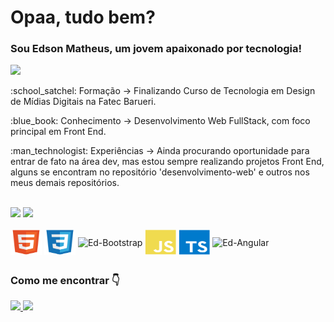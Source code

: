 # Opaa, tudo bem?
### Sou Edson Matheus, um jovem apaixonado por tecnologia!   
<img width="165" heigh src="https://i.picasion.com/pic92/9cf3308c6ba9ee0a6bd43df12143b10c.gif" />

<br>
<p>:school_satchel: Formação -> Finalizando Curso de Tecnologia em Design de Mídias Digitais na Fatec Barueri.</p>
<p>:blue_book: Conhecimento -> Desenvolvimento Web FullStack, com foco principal em Front End.</p>
<p>:man_technologist: Experiências -> Ainda procurando oportunidade para entrar de fato na área dev, mas estou sempre realizando projetos Front End, alguns se encontram no repositório 'desenvolvimento-web' e outros nos meus demais repositórios.</p>
<br>

<!-- Github Stats -->
<div>
    <img height="210em" src="https://github-readme-stats.vercel.app/api?username=ed-matheus&show_icons=true&theme=github_dark" />
    <img height="210em" src="https://github-readme-stats.vercel.app/api/top-langs/?username=ed-matheus&show_icons=true&theme=github_dark&size_weight=0.5&count_weight=0.5">
</div>    

<div style="display: inline_block"><br>
  <img align="center" alt="Ed-HTML" height="40" width="50" src="https://raw.githubusercontent.com/devicons/devicon/master/icons/html5/html5-original.svg">
  <img align="center" alt="Ed-CSS" height="40" width="50" src="https://raw.githubusercontent.com/devicons/devicon/master/icons/css3/css3-original.svg">
  <img align="center" alt="Ed-Bootstrap" height="50" width="60" src="https://cdn.jsdelivr.net/gh/devicons/devicon/icons/bootstrap/bootstrap-original.svg" />
  <img align="center" alt="Ed-Js" height="40" width="50" src="https://raw.githubusercontent.com/devicons/devicon/master/icons/javascript/javascript-plain.svg">
  <img align="center" alt="Ed-Ts" height="40" width="50" src="https://raw.githubusercontent.com/devicons/devicon/master/icons/typescript/typescript-plain.svg">
  <img align="center" alt="Ed-Angular" height="40" width="50" src="https://cdn.jsdelivr.net/gh/devicons/devicon/icons/angularjs/angularjs-plain.svg">
</div>

## 
### Como me encontrar :point_down:

<div style="display: flex; justify-content: between;">
    <div>
        <a href="https://www.linkedin.com/in/edson-matheus-b5a0171ba/" target="_blank" rel="noopener noreferrer">
            <img src="https://img.shields.io/badge/LinkedIn-0077B5?style=for-the-badge&logo=linkedin&logoColor=white" />
        </a>
        <a href="https://www.instagram.com/ed.matheuss/" target="_blank" rel="noopener noreferrer">
            <img src="https://img.shields.io/badge/Instagram-E4405F?style=for-the-badge&logo=instagram&logoColor=white" />
        </a>
        <!--
        <a href = "mailto:edsonmatheus02@hotmail.com" target="_blank">
            <img src="https://img.shields.io/badge/Microsoft_Outlook-0078D4?style=for-the-badge&logo=microsoft-outlook&logoColor=white">
        </a>
        -->
    </div>
</div
